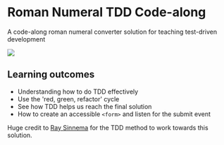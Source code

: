 # Roman Numeral TDD Code-along
A code-along roman numeral converter solution for teaching test-driven development

![](https://user-images.githubusercontent.com/9408641/27486919-ff03ee94-5829-11e7-9692-75aa238c8c35.png)

## Learning outcomes

+ Understanding how to do TDD effectively
+ Use the 'red, green, refactor' cycle
+ See how TDD helps us reach the final solution
+ How to create an accessible `<form>` and listen for the submit event

Huge credit to [Ray Sinnema](https://remonsinnema.com/2011/12/05/practicing-tdd-using-the-roman-numerals-kata/) for the TDD method to work towards this solution.
